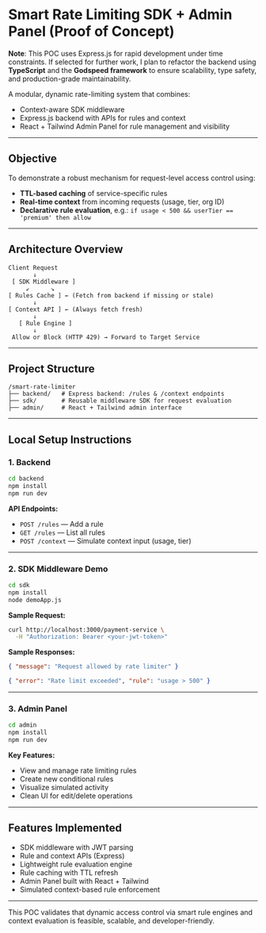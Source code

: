 # Smart Rate Limiting SDK + Admin Panel (Proof of Concept)

**Note**: This POC uses Express.js for rapid development under time constraints. If selected for further work, I plan to refactor the backend using **TypeScript** and the **Godspeed framework** to ensure scalability, type safety, and production-grade maintainability.

A modular, dynamic rate-limiting system that combines:

* Context-aware SDK middleware
* Express.js backend with APIs for rules and context
* React + Tailwind Admin Panel for rule management and visibility

---

##  Objective

To demonstrate a robust mechanism for request-level access control using:

* **TTL-based caching** of service-specific rules
* **Real-time context** from incoming requests (usage, tier, org ID)
* **Declarative rule evaluation**, e.g.:
  `if usage < 500 && userTier == 'premium' then allow`

---

##  Architecture Overview

```
Client Request
       ↓
 [ SDK Middleware ]
     ↙      ↘
[ Rules Cache ] ← (Fetch from backend if missing or stale)
       ↓
[ Context API ] ← (Always fetch fresh)
       ↓
   [ Rule Engine ]
       ↓
 Allow or Block (HTTP 429) → Forward to Target Service
```

---

##  Project Structure

```
/smart-rate-limiter
├── backend/   # Express backend: /rules & /context endpoints
├── sdk/       # Reusable middleware SDK for request evaluation
├── admin/     # React + Tailwind admin interface
```

---

##  Local Setup Instructions

### 1. Backend

```bash
cd backend
npm install
npm run dev
```

**API Endpoints:**

* `POST /rules` — Add a rule
* `GET /rules` — List all rules
* `POST /context` — Simulate context input (usage, tier)

---

### 2. SDK Middleware Demo

```bash
cd sdk
npm install
node demoApp.js
```

**Sample Request:**

```bash
curl http://localhost:3000/payment-service \
  -H "Authorization: Bearer <your-jwt-token>"
```

**Sample Responses:**

```json
{ "message": "Request allowed by rate limiter" }
```

```json
{ "error": "Rate limit exceeded", "rule": "usage > 500" }
```

---

### 3. Admin Panel

```bash
cd admin
npm install
npm run dev
```

**Key Features:**

* View and manage rate limiting rules
* Create new conditional rules
* Visualize simulated activity
* Clean UI for edit/delete operations

---

##  Features Implemented

*  SDK middleware with JWT parsing
*  Rule and context APIs (Express)
*  Lightweight rule evaluation engine
*  Rule caching with TTL refresh
*  Admin Panel built with React + Tailwind
*  Simulated context-based rule enforcement

---

This POC validates that dynamic access control via smart rule engines and context evaluation is feasible, scalable, and developer-friendly.
